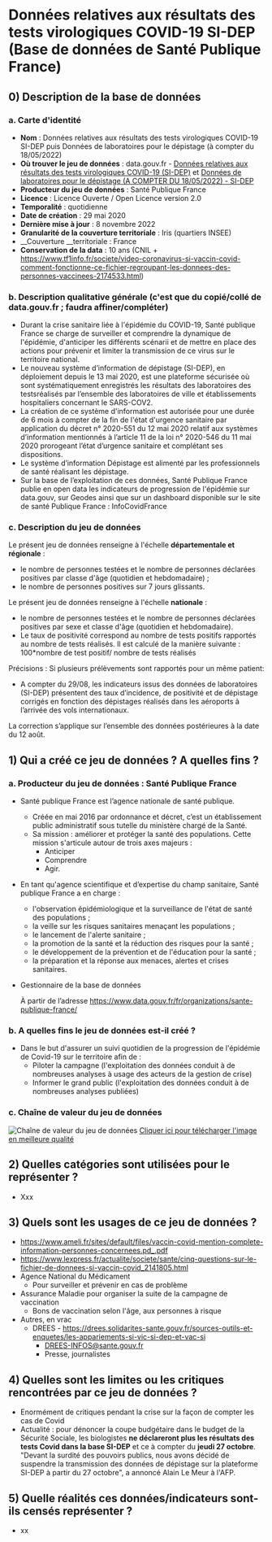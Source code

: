 # Données relatives aux résultats des tests virologiques COVID-19 SI-DEP (Base de données de Santé Publique France)

## 0) Description de la base de données
### a. Carte d'identité

* __Nom__ : Données relatives aux résultats des tests virologiques COVID-19 SI-DEP puis Données de laboratoires pour le dépistage (à compter du 18/05/2022)  
* __Où trouver le jeu de données__ : data.gouv.fr - [Données relatives aux résultats des tests virologiques COVID-19 (SI-DEP)](https://www.data.gouv.fr/fr/datasets/donnees-relatives-aux-resultats-des-tests-virologiques-covid-19/) et [Données de laboratoires pour le dépistage (A COMPTER DU 18/05/2022) - SI-DEP](https://www.data.gouv.fr/fr/datasets/donnees-de-laboratoires-pour-le-depistage-a-compter-du-18-05-2022-si-dep/)  
* __Producteur du jeu de données__ : Santé Publique France  
* __Licence__ : Licence Ouverte / Open Licence version 2.0  
* __Temporalité__ : quotidienne  
* __Date de création__ : 29 mai 2020  
* __Dernière mise à jour__ : 8 novembre 2022  
* __Granularité de la couverture territoriale__ : Iris (quartiers INSEE)  
* __Couverture __territoriale : France  
* __Conservation de la data__ : 10 ans (CNIL + https://www.tf1info.fr/societe/video-coronavirus-si-vaccin-covid-comment-fonctionne-ce-fichier-regroupant-les-donnees-des-personnes-vaccinees-2174533.html)  

### b. Description qualitative générale (c'est que du copié/collé de data.gouv.fr ; faudra affiner/compléter)

* Durant la crise sanitaire liée à l'épidémie du COVID-19, Santé publique France se charge de surveiller et comprendre la dynamique de l'épidémie, d'anticiper les différents scénarii et de mettre en place des actions pour prévenir et limiter la transmission de ce virus sur le territoire national.
* Le nouveau système d’information de dépistage (SI-DEP), en déploiement depuis le 13 mai 2020, est une plateforme sécurisée où sont systématiquement enregistrés les résultats des laboratoires des testsréalisés par l’ensemble des laboratoires de ville et établissements hospitaliers concernant le SARS-COV2.
* La création de ce système d'information est autorisée pour une durée de 6 mois à compter de la fin de l'état d'urgence sanitaire par application du décret n° 2020-551 du 12 mai 2020 relatif aux systèmes d’information mentionnés à l’article 11 de la loi n° 2020-546 du 11 mai 2020 prorogeant l’état d’urgence sanitaire et complétant ses dispositions.
* Le système d’information Dépistage est alimenté par les professionnels de santé réalisant les dépistage.  
* Sur la base de l’exploitation de ces données, Santé Publique France publie en open data les indicateurs de progression de l'épidémie sur data.gouv, sur Geodes ainsi que sur un dashboard disponible sur le site de santé Publique France : InfoCovidFrance  

### c. Description du jeu de données

Le présent jeu de données renseigne à l'échelle __départementale et régionale__ :  
* le nombre de personnes testées et le nombre de personnes déclarées positives par classe d'âge (quotidien et hebdomadaire) ;  
* le nombre de personnes positives sur 7 jours glissants.  

Le présent jeu de données renseigne à l'échelle __nationale__ :  
* le nombre de personnes testées et le nombre de personnes déclarées positives par sexe et classe d'âge (quotidien et hebdomadaire).  
* Le taux de positivité correspond au nombre de tests positifs rapportés au nombre de tests réalisés. Il est calculé de la manière suivante : 100*nombre de test positif/ nombre de tests réalisés  

Précisions : Si plusieurs prélèvements sont rapportés pour un même patient:

* A compter du 29/08, les indicateurs issus des données de laboratoires (SI-DEP) présentent des taux d’incidence, de positivité et de dépistage corrigés en fonction des dépistages réalisés dans les aéroports à l’arrivée des vols internationaux.  

La correction s’applique sur l’ensemble des données postérieures à la date du 12 août.  

## 1) Qui a créé ce jeu de données ? A quelles fins ?

### a. Producteur du jeu de données : Santé Publique France
	
* Santé publique France est l’agence nationale de santé publique.  
   * Créée en mai 2016 par ordonnance et décret, c’est un établissement public administratif sous tutelle du ministère chargé de la Santé.  
   * Sa mission : améliorer et protéger la santé des populations. Cette mission s'articule autour de trois axes majeurs :  
      * Anticiper  
      * Comprendre  
      * Agir.  
* En tant qu'agence scientifique et d’expertise du champ sanitaire, Santé publique France a en charge :  
   * l'observation épidémiologique et la surveillance de l'état de santé des populations ;  
   * la veille sur les risques sanitaires menaçant les populations ;  
   * le lancement de l'alerte sanitaire ;  
   * la promotion de la santé et la réduction des risques pour la santé ;  
   * le développement de la prévention et de l'éducation pour la santé ;  
   * la préparation et la réponse aux menaces, alertes et crises sanitaires.  
   
* Gestionnaire de la base de données
	
	À partir de l’adresse <https://www.data.gouv.fr/fr/organizations/sante-publique-france/> 
	
### b. A quelles fins le jeu de données est-il créé ?

* Dans le but d'assurer un suivi quotidien de la progression de l'épidémie de Covid-19 sur le territoire afin de :  
   * Piloter la campagne (l'exploitation des données conduit à de nombreuses analyses à usage des acteurs de la gestion de crise)  
   * Informer le grand public (l'exploitation des données conduit à de nombreuses analyses publiées)  
   
### c. Chaîne de valeur du jeu de données

![Chaîne de valeur du jeu de données](https://www.santepubliquefrance.fr/var/site/storage/images/2/8/0/7/3107082-1-fre-FR/miniature_infog_covid_sidep_220721.JPG)
[Cliquer ici pour télécharger l'image en meilleure qualité](https://www.santepubliquefrance.fr/content/download/362234/3107084?version=1)


## 2) Quelles catégories sont utilisées pour le représenter ?

* Xxx  

## 3) Quels sont les usages de ce jeu de données ?

* https://www.ameli.fr/sites/default/files/vaccin-covid-mention-complete-information-personnes-concernees.pd_.pdf  
* https://www.lexpress.fr/actualite/societe/sante/cinq-questions-sur-le-fichier-de-donnees-si-vaccin-covid_2141805.html  
* Agence National du Médicament  
   * Pour surveiller et prévenir en cas de problème  
* Assurance Maladie pour organiser la suite de la campagne de vaccination  
   * Bons de vaccination selon l'âge, aux personnes à risque  
* Autres, en vrac  
   * DREES - https://drees.solidarites-sante.gouv.fr/sources-outils-et-enquetes/les-appariements-si-vic-si-dep-et-vac-si  
      * DREES-INFOS@sante.gouv.fr  
      * Presse, journalistes  


## 4) Quelles sont les limites ou les critiques rencontrées par ce jeu de données ?

* Enormément de critiques pendant la crise sur la façon de compter les cas de Covid  
* Actualité : pour dénoncer la coupe budgétaire dans le budget de la Sécurité Sociale, les biologistes __ne déclareront plus les résultats des tests Covid dans la base SI-DEP__ et ce à compter du __jeudi 27 octobre__. "Devant la surdité des pouvoirs publics, nous avons décidé de suspendre la transmission des données de dépistage sur la plateforme SI-DEP à partir du 27 octobre", a annoncé Alain Le Meur à l'AFP.  
	

## 5) Quelle réalités ces données/indicateurs sont-ils censés représenter ?

* xx  

